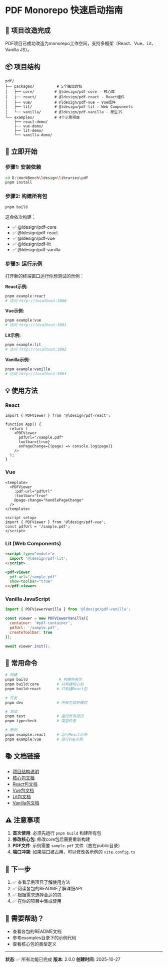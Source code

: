 # PDF Monorepo 快速启动指南

## 🎉 项目改造完成

PDF项目已成功改造为monorepo工作空间，支持多框架（React、Vue、Lit、Vanilla JS）。

## 📦 项目结构

```
pdf/
├── packages/          # 5个独立的包
│   ├── core/         # @ldesign/pdf-core - 核心库
│   ├── react/        # @ldesign/pdf-react - React组件
│   ├── vue/          # @ldesign/pdf-vue - Vue组件
│   ├── lit/          # @ldesign/pdf-lit - Web Components
│   └── vanilla/      # @ldesign/pdf-vanilla - 原生JS
└── examples/         # 4个示例项目
    ├── react-demo/
    ├── vue-demo/
    ├── lit-demo/
    └── vanilla-demo/
```

## 🚀 立即开始

### 步骤1: 安装依赖

```bash
cd D:\WorkBench\ldesign\libraries\pdf
pnpm install
```

### 步骤2: 构建所有包

```bash
pnpm build
```

这会依次构建：
- ✅ @ldesign/pdf-core
- ✅ @ldesign/pdf-react
- ✅ @ldesign/pdf-vue
- ✅ @ldesign/pdf-lit
- ✅ @ldesign/pdf-vanilla

### 步骤3: 运行示例

打开新的终端窗口运行你想测试的示例：

**React示例:**
```bash
pnpm example:react
# 访问 http://localhost:3000
```

**Vue示例:**
```bash
pnpm example:vue
# 访问 http://localhost:3001
```

**Lit示例:**
```bash
pnpm example:lit
# 访问 http://localhost:3002
```

**Vanilla示例:**
```bash
pnpm example:vanilla
# 访问 http://localhost:3003
```

## 💡 使用方法

### React

```tsx
import { PDFViewer } from '@ldesign/pdf-react';

function App() {
  return (
    <PDFViewer
      pdfUrl="/sample.pdf"
      toolbar={true}
      onPageChange={(page) => console.log(page)}
    />
  );
}
```

### Vue

```vue
<template>
  <PDFViewer
    :pdf-url="pdfUrl"
    :toolbar="true"
    @page-change="handlePageChange"
  />
</template>

<script setup>
import { PDFViewer } from '@ldesign/pdf-vue';
const pdfUrl = '/sample.pdf';
</script>
```

### Lit (Web Components)

```html
<script type="module">
  import '@ldesign/pdf-lit';
</script>

<pdf-viewer 
  pdf-url="/sample.pdf"
  show-toolbar="true"
></pdf-viewer>
```

### Vanilla JavaScript

```javascript
import { PDFViewerVanilla } from '@ldesign/pdf-vanilla';

const viewer = new PDFViewerVanilla({
  container: '#pdf-container',
  pdfUrl: '/sample.pdf',
  createToolbar: true
});

await viewer.init();
```

## 🔧 常用命令

```bash
# 构建
pnpm build              # 构建所有包
pnpm build:core        # 只构建核心包
pnpm build:react       # 只构建React包

# 开发
pnpm dev               # 所有包监听模式

# 测试
pnpm test              # 运行所有测试
pnpm typecheck         # 类型检查

# 示例
pnpm example:react     # 运行React示例
pnpm example:vue       # 运行Vue示例
```

## 📚 文档链接

- [项目结构说明](./PROJECT_STRUCTURE.md)
- [核心包文档](./packages/core/README.md)
- [React包文档](./packages/react/README.md)
- [Vue包文档](./packages/vue/README.md)
- [Lit包文档](./packages/lit/README.md)
- [Vanilla包文档](./packages/vanilla/README.md)

## ⚠️ 注意事项

1. **首次使用**: 必须先运行 `pnpm build` 构建所有包
2. **修改核心包**: 修改core包后需要重新构建
3. **PDF文件**: 示例需要 `sample.pdf` 文件（放在public目录）
4. **端口冲突**: 如果端口被占用，可以修改各示例的 `vite.config.ts`

## 🎯 下一步

1. ✅ 查看示例项目了解使用方法
2. ✅ 阅读各包的README了解详细API
3. ✅ 根据需求选择合适的包
4. ✅ 在你的项目中集成使用

## 💬 需要帮助？

- 查看各包的README文档
- 参考examples目录下的示例代码
- 查看核心包的类型定义

---

**状态**: ✅ 所有功能已完成
**版本**: 2.0.0
**创建时间**: 2025-10-27

